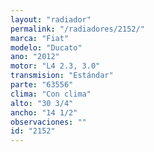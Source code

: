 ```yaml
---
layout: "radiador"
permalink: "/radiadores/2152/"
marca: "Fiat"
modelo: "Ducato"
ano: "2012"
motor: "L4 2.3, 3.0"
transmision: "Estándar"
parte: "63556"
clima: "Con clima"
alto: "30 3/4"
ancho: "14 1/2"
observaciones: ""
id: "2152"
---
```



